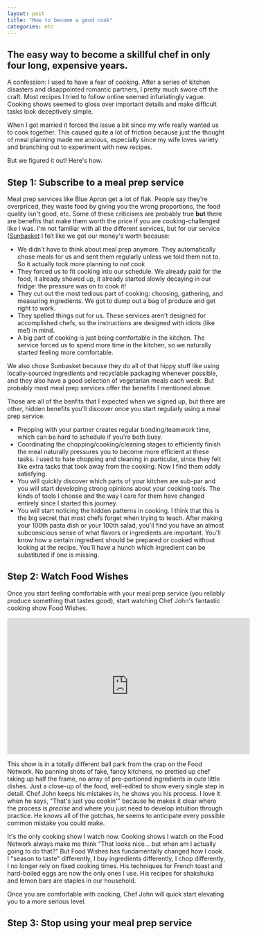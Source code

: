 ```yaml
---
layout: post
title: "How to become a good cook"
categories: etc
---
```


## The easy way to become a skillful chef in only four long, expensive years.

A confession: I used to have a fear of cooking. After a series of kitchen
disasters and disappointed romantic partners, I pretty much swore off the
craft. Most recipes I tried to follow online seemed infuriatingly vague. Cooking
shows seemed to gloss over important details and make difficult tasks look
deceptively simple.

When I got married it forced the issue a bit since my wife really wanted us to
cook together. This caused quite a lot of friction because just the thought of
meal planning made me anxious, especially since my wife loves variety and
branching out to experiment with new recipes.

But we figured it out! Here's how.

## Step 1: Subscribe to a meal prep service

Meal prep services like Blue Apron get a lot of flak. People say they're
overpriced, they waste food by giving you the wrong proportions, the food
quality isn't good, etc. Some of these criticisms are probably true **but**
there are benefits that make them worth the price if you are cooking-challenged
like I was. I'm not familiar with all the different services, but for our
service ([Sunbasket](https://sunbasket.com/) I felt like we got our money's
worth because:

* We didn't have to think about meal prep anymore. They automatically chose
  meals for us and sent them regularly unless we told them not to. So it
  actually took more planning to _not_ cook
* They forced us to fit cooking into our schedule. We already paid for the food,
  it already showed up, it already started slowly decaying in our fridge: the
  pressure was on to cook it!
* They cut out the most tedious part of cooking: choosing, gathering, and
  measuring ingredients. We got to dump out a bag of produce and get right to
  work.
* They spelled things out for us. These services aren't designed for
  accomplished chefs, so the instructions are designed with idiots (like me!) in
  mind.
* A big part of cooking is just being comfortable in the kitchen. The service
  forced us to spend more time in the kitchen, so we naturally started feeling
  more comfortable.

We also chose Sunbasket because they do all of that hippy stuff like using
locally-sourced ingredients and recyclable packaging whenever possible, and they
also have a good selection of vegetarian meals each week. But probably most meal
prep services offer the benefits I mentioned above.

Those are all of the benfits that I expected when we signed up, but there are
other, hidden benefits you'll discover once you start regularly using a meal
prep service.

* Prepping with your partner creates regular bonding/teamwork time, which can be
  hard to schedule if you're both busy.
* Coordinating the chopping/cooking/cleaning stages to efficiently finish the
  meal naturally pressures you to become more efficient at these tasks. I used
  to hate chopping and cleaning in particular, since they felt like extra tasks
  that took away from the cooking. Now I find them oddly satisfying.
* You will quickly discover which parts of your kitchen are sub-par and you will
  start developing strong opinions about your cooking tools. The kinds of tools
  I choose and the way I care for them have changed entirely since I started
  this journey.
* You will start noticing the hidden patterns in cooking. I think that this is
  the big secret that most chefs forget when trying to teach. After making your
  100th pasta dish or your 100th salad, you'll find you have an almost
  subconscious sense of what flavors or ingredients are important. You'll know
  how a certain ingredient should be prepared or cooked without looking at the
  recipe. You'll have a hunch which ingredient can be substituted if one is
  missing.

## Step 2: Watch Food Wishes

Once you start feeling comfortable with your meal prep service (you reliably
produce something that tastes good), start watching Chef John's fantastic
cooking show Food Wishes.

<iframe align="center" width="560" height="315" src="https://www.youtube.com/embed/ifWWRZSWS18" frameborder="0" allow="accelerometer; autoplay; encrypted-media; gyroscope; picture-in-picture" allowfullscreen></iframe>

This show is in a totally different ball park from the crap on the Food Network.
No panning shots of fake, fancy kitchens, no prettied up chef taking up half the
frame, no array of pre-portioned ingredients in cute little dishes. Just a
close-up of the food, well-edited to show every single step in detail. Chef John
keeps his mistakes in, he shows you his process. I love it when he says, "That's
just you cookin'" because he makes it clear where the process is _precise_ and
where you just need to develop intuition through practice. He knows all of the
gotchas, he seems to anticipate every possible common mistake you could make.

It's the only cooking show I watch now. Cooking shows I watch on the Food
Network always make me think "That looks nice... but when am I actually going to
do that?" But Food Wishes has fundamentally changed how I cook. I "season to
taste" differently, I buy ingredients differently, I chop differently, I no
longer rely on fixed cooking times. His techniques for French toast and
hard-boiled eggs are now the only ones I use. His recipes for shakshuka and
lemon bars are staples in our household.

Once you are comfortable with cooking, Chef John will quick start elevating you
to a more serious level.

## Step 3: Stop using your meal prep service
